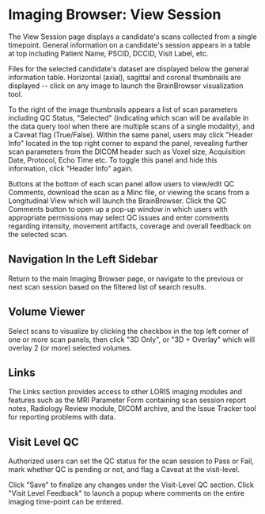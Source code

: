 # Imaging Browser: View Session

The View Session page displays a candidate's scans collected from
a single timepoint.  General information on a candidate's session
appears in a table at top including Patient Name, PSCID, DCCID,
Visit Label, etc.

Files for the selected candidate's dataset are displayed below the
general information table. Horizontal (axial), sagittal and coronal
thumbnails are displayed -- click on any image to launch the
BrainBrowser visualization tool.

To the right of the image thumbnails appears a list of scan parameters
including QC Status, "Selected" (indicating which scan will be
available in the data query tool when there are multiple scans of
a single modality), and a Caveat flag (True/False). Within the same
panel, users may click "Header Info" located in the top right corner
to expand the panel, revealing further scan parameters from the
DICOM header such as Voxel size, Acquisition Date, Protocol, Echo
Time etc. To toggle this panel and hide this information, click
"Header Info" again.

Buttons at the bottom of each scan panel allow users to view/edit
QC Comments, download the scan as a Minc file, or viewing the scans
from a Longitudinal View which will launch the BrainBrowser. Click
the QC Comments button to open up a pop-up window in which users
with appropriate permissions may select QC issues and enter comments
regarding intensity, movement artifacts, coverage and overall
feedback on the selected scan.

## Navigation In the Left Sidebar

Return to the main Imaging Browser page, or navigate to the previous
or next scan session based on the filtered list of search results.

## Volume Viewer

Select scans to visualize by clicking the checkbox in the top left
corner of one or more scan panels, then click "3D Only", or "3D +
Overlay" which will overlay 2 (or more) selected volumes.

## Links

The Links section provides access to other LORIS imaging modules
and features such as the MRI Parameter Form containing scan session
report notes, Radiology Review module, DICOM archive, and the Issue
Tracker tool for reporting problems with data.

## Visit Level QC

Authorized users can set the QC status for the scan session to Pass
or Fail, mark whether QC is pending or not, and flag a Caveat at
the visit-level.

Click "Save" to finalize any changes under the Visit-Level QC
section. Click "Visit Level Feedback" to launch a popup where
comments on the entire imaging time-point can be entered.

